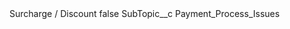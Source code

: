<?xml version="1.0" encoding="UTF-8"?>
<CustomMetadata xmlns="http://soap.sforce.com/2006/04/metadata" xmlns:xsi="http://www.w3.org/2001/XMLSchema-instance" xmlns:xsd="http://www.w3.org/2001/XMLSchema">
    <label>Surcharge / Discount</label>
    <protected>false</protected>
    <values>
        <field>SubTopic__c</field>
        <value xsi:type="xsd:string">Payment_Process_Issues</value>
    </values>
</CustomMetadata>
